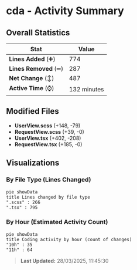 # cda - Activity Summary 

## Overall Statistics

| Stat                   | Value                                                             |
| ---------------------- | ----------------------------------------------------------------- |
| **Lines Added** (➕)   | 774                                          |
| **Lines Removed** (➖) | 287                                        |
| **Net Change** (↕)    | 487                |
| **Active Time** (⌚)   | 132 minutes |


## Modified Files
- **UserView.scss** (+148, -79)
- **RequestView.scss** (+39, -0)
- **UserView.tsx** (+402, -208)
- **RequestView.tsx** (+185, -0)

## Visualizations

### By File Type (Lines Changed)

```mermaid
pie showData
title Lines changed by file type
".scss" : 266
".tsx" : 795
```

### By Hour (Estimated Activity Count)

```mermaid
pie showData
title Coding activity by hour (count of changes)
"10h" : 35
"11h" : 64
```


> **Last Updated:** 28/03/2025, 11:45:30
